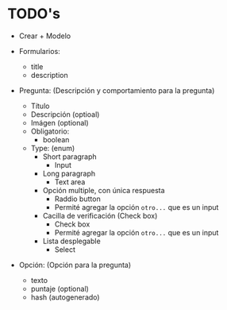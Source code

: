 # TODO's

- Crear + Modelo

- Formularios:
  - title
  - description

- Pregunta: (Descripción y comportamiento para la pregunta)
  - Título
  - Descripción (optioal)
  - Imágen (optional)
  - Obligatorio:
    - boolean
  - Type: (enum) 
    - Short paragraph
      - Input
    - Long paragraph
      - Text area
    - Opción multiple, con única respuesta
      - Raddio button
      - Permité agregar la opción `otro...` que es un input
    - Cacilla de verificación (Check box)
      - Check box
      - Permité agregar la opción `otro...` que es un input
    - Lista desplegable
      - Select

- Opción: (Opción para la pregunta)
    - texto
    - puntaje (optional)
    - hash (autogenerado)
